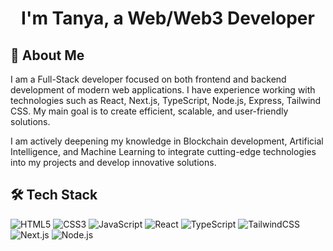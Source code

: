 <h1 align="center">I'm Tanya, a Web/Web3 Developer</h1>

## 💫 About Me
I am a Full-Stack developer focused on both frontend and backend development of modern web applications. I have experience working with technologies such as React, Next.js, TypeScript, Node.js, Express, Tailwind CSS. My main goal is to create efficient, scalable, and user-friendly solutions.

I am actively deepening my knowledge in Blockchain development, Artificial Intelligence, and Machine Learning to integrate cutting-edge technologies into my projects and develop innovative solutions.

## 🛠 Tech Stack
![HTML5](https://img.shields.io/badge/-HTML5-E34F26?style=flat&logo=html5&logoColor=white) ![CSS3](https://img.shields.io/badge/-CSS3-1572B6?style=flat&logo=css3&logoColor=white) ![JavaScript](https://img.shields.io/badge/-JavaScript-F7DF1E?style=flat&logo=javascript&logoColor=black) ![React](https://img.shields.io/badge/-React-61DAFB?style=flat&logo=react) ![TypeScript](https://img.shields.io/badge/-TypeScript-3178C6?style=flat&logo=typescript) ![TailwindCSS](https://img.shields.io/badge/-TailwindCSS-38B2AC?style=flat&logo=tailwindcss) ![Next.js](https://img.shields.io/badge/-Next.js-000000?style=flat&logo=next.js&logoColor=white) ![Node.js](https://img.shields.io/badge/-Node.js-339933?style=flat&logo=node.js&logoColor=white)
